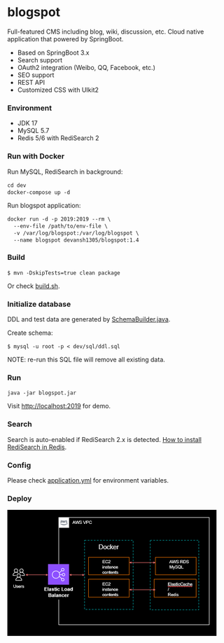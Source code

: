 # blogspot

Full-featured CMS including blog, wiki, discussion, etc. Cloud native application that powered by SpringBoot.

- Based on SpringBoot 3.x
- Search support
- OAuth2 integration (Weibo, QQ, Facebook, etc.)
- SEO support
- REST API
- Customized CSS with UIkit2

### Environment

- JDK 17
- MySQL 5.7
- Redis 5/6 with RediSearch 2

### Run with Docker

Run MySQL, RediSearch in background:

```
cd dev
docker-compose up -d
```

Run blogspot application:

```
docker run -d -p 2019:2019 --rm \
  --env-file /path/to/env-file \
  -v /var/log/blogspot:/var/log/blogspot \
  --name blogspot devansh1305/blogspot:1.4
```

### Build

```
$ mvn -DskipTests=true clean package
```

Or check [build.sh](build.sh).

### Initialize database

DDL and test data are generated by [SchemaBuilder.java](src/main/java/com/blogspot/SchemaBuilder.java).

Create schema:

```
$ mysql -u root -p < dev/sql/ddl.sql
```

NOTE: re-run this SQL file will remove all existing data.

### Run

```
java -jar blogspot.jar
```

Visit [http://localhost:2019](http://localhost:2019) for demo.

### Search

Search is auto-enabled if RediSearch 2.x is detected. [How to install RediSearch in Redis](https://redis.io/docs/stack/search/quick_start/).

### Config

Please check [application.yml](src/main/resources/application.yml) for environment variables.

### Deploy

![Alt text](architecture.png)
